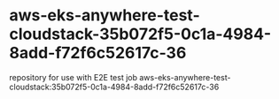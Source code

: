 # aws-eks-anywhere-test-cloudstack-35b072f5-0c1a-4984-8add-f72f6c52617c-36
repository for use with E2E test job aws-eks-anywhere-test-cloudstack:35b072f5-0c1a-4984-8add-f72f6c52617c-36

